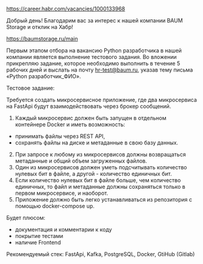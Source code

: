 https://career.habr.com/vacancies/1000133968

Добрый день! 
Благодарим вас за интерес к нашей компании BAUM Storage и отклик на Хабр!

https://baumstorage.ru/main

Первым этапом отбора на вакансию Python разработчика в нашей компании является выполнение тестового задания.
Во вложении прикрепляю задание, которое необходимо выполнить в течение 5 рабочих дней и выслать на почту hr-test@baum.ru, указав тему письма «Python разработчик_ФИО».  


Тестовое задание:

Требуется создать микросервисное приложение, где два микросервиса на FastApi будут взаимодействовать через брокер сообщений.
1. Каждый микросервис должен быть запущен в отдельном контейнере Docker и иметь возможность:
- принимать файлы через REST API,
- сохранять файлы на диске и метаданные в свою базу данных.
2. При запросе к любому из микросервисов должны возвращаться метаданные и общий объем загруженных файлов.
3. Один из микросервисов должен уметь подсчитывать количество нулевых бит в файле, а другой - количество единичных бит.
4. Если количество нулевых бит в файле больше, чем количество единичных, то файл и метаданные должны сохраняться только в первом микросервисе, и наоборот.
5. Приложение должно быть легко устанавливаться из репозитория с помощью docker-compose up.

Будет плюсом:
- документация и комментарии к коду
- покрытие тестами
- наличие Frontend

Рекомендуемый стек:
FastApi, Kafka, PostgreSQL, Docker, GtiHub (Gitlab)
